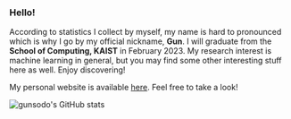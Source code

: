 ### Hello!

According to statistics I collect by myself, my name is hard to pronounced which is why I go by my official nickname, **Gun**. I will graduate from the **School of Computing, KAIST** in February 2023. My research interest is machine learning in general, but you may find some other interesting stuff here as well. Enjoy discovering!

My personal website is available [here](https://gunsodo.github.io). Feel free to take a look!

![gunsodo's GitHub stats](https://github-readme-stats.vercel.app/api?username=gunsodo&show_icons=true&bg_color=00000000)
